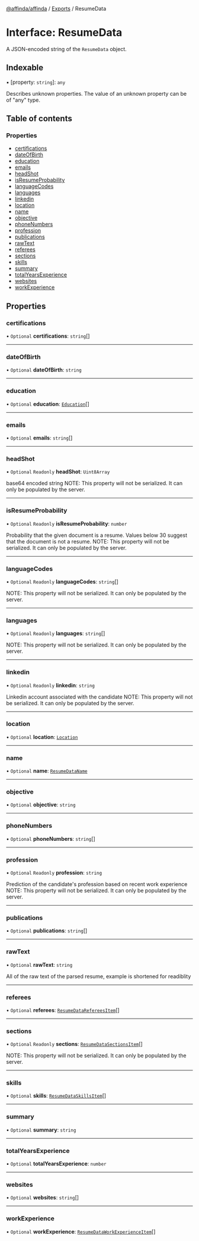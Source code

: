 [@affinda/affinda](../README.md) / [Exports](../modules.md) / ResumeData

# Interface: ResumeData

A JSON-encoded string of the `ResumeData` object.

## Indexable

▪ [property: `string`]: `any`

Describes unknown properties. The value of an unknown property can be of "any" type.

## Table of contents

### Properties

- [certifications](ResumeData.md#certifications)
- [dateOfBirth](ResumeData.md#dateofbirth)
- [education](ResumeData.md#education)
- [emails](ResumeData.md#emails)
- [headShot](ResumeData.md#headshot)
- [isResumeProbability](ResumeData.md#isresumeprobability)
- [languageCodes](ResumeData.md#languagecodes)
- [languages](ResumeData.md#languages)
- [linkedin](ResumeData.md#linkedin)
- [location](ResumeData.md#location)
- [name](ResumeData.md#name)
- [objective](ResumeData.md#objective)
- [phoneNumbers](ResumeData.md#phonenumbers)
- [profession](ResumeData.md#profession)
- [publications](ResumeData.md#publications)
- [rawText](ResumeData.md#rawtext)
- [referees](ResumeData.md#referees)
- [sections](ResumeData.md#sections)
- [skills](ResumeData.md#skills)
- [summary](ResumeData.md#summary)
- [totalYearsExperience](ResumeData.md#totalyearsexperience)
- [websites](ResumeData.md#websites)
- [workExperience](ResumeData.md#workexperience)

## Properties

### certifications

• `Optional` **certifications**: `string`[]

___

### dateOfBirth

• `Optional` **dateOfBirth**: `string`

___

### education

• `Optional` **education**: [`Education`](Education.md)[]

___

### emails

• `Optional` **emails**: `string`[]

___

### headShot

• `Optional` `Readonly` **headShot**: `Uint8Array`

base64 encoded string
NOTE: This property will not be serialized. It can only be populated by the server.

___

### isResumeProbability

• `Optional` `Readonly` **isResumeProbability**: `number`

Probability that the given document is a resume. Values below 30 suggest that the document is not a resume.
NOTE: This property will not be serialized. It can only be populated by the server.

___

### languageCodes

• `Optional` `Readonly` **languageCodes**: `string`[]

NOTE: This property will not be serialized. It can only be populated by the server.

___

### languages

• `Optional` `Readonly` **languages**: `string`[]

NOTE: This property will not be serialized. It can only be populated by the server.

___

### linkedin

• `Optional` `Readonly` **linkedin**: `string`

Linkedin account associated with the candidate
NOTE: This property will not be serialized. It can only be populated by the server.

___

### location

• `Optional` **location**: [`Location`](Location.md)

___

### name

• `Optional` **name**: [`ResumeDataName`](ResumeDataName.md)

___

### objective

• `Optional` **objective**: `string`

___

### phoneNumbers

• `Optional` **phoneNumbers**: `string`[]

___

### profession

• `Optional` `Readonly` **profession**: `string`

Prediction of the candidate's profession based on recent work experience
NOTE: This property will not be serialized. It can only be populated by the server.

___

### publications

• `Optional` **publications**: `string`[]

___

### rawText

• `Optional` **rawText**: `string`

All of the raw text of the parsed resume, example is shortened for readiblity

___

### referees

• `Optional` **referees**: [`ResumeDataRefereesItem`](ResumeDataRefereesItem.md)[]

___

### sections

• `Optional` `Readonly` **sections**: [`ResumeDataSectionsItem`](ResumeDataSectionsItem.md)[]

NOTE: This property will not be serialized. It can only be populated by the server.

___

### skills

• `Optional` **skills**: [`ResumeDataSkillsItem`](ResumeDataSkillsItem.md)[]

___

### summary

• `Optional` **summary**: `string`

___

### totalYearsExperience

• `Optional` **totalYearsExperience**: `number`

___

### websites

• `Optional` **websites**: `string`[]

___

### workExperience

• `Optional` **workExperience**: [`ResumeDataWorkExperienceItem`](ResumeDataWorkExperienceItem.md)[]
